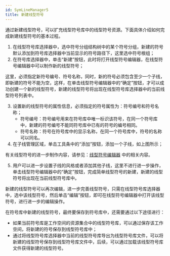 ```yaml
---
id: SymLineManager5
title: 新建线型符号
---
```

通过新建线型符号，可以扩充线型符号库中的线型符号资源。下面具体介绍如何完成新建线型符号的基本过程。

1. 在线型符号库选择器中，选中符号分组结构树中的某个符号分组，新建的符号默认添加到符号库选择器中当前显示的符号路径下，这里选中符号根组；
2. 在符号库选择器中，单击“新建”按钮，此时将打开线型符号编辑器，在线型符号编辑器中可以制作新的线型符号； 

这里，必须指定新符号编号、符号名称，同时，新的符号必须包含至少一个子线，即新建的符号不能为空，这样，在单击线型符号编辑器中的“确定”按钮，才可以成功创建一个新的线型符号，新建的线型符号将出现在线型符号库选择器中的当前线型符号列表中。

3. 设置新的线型符号的属性信息，必须指定的符号属性为：符号编号和符号名称； 
    * 符号编号：符号编号用来在符号库中唯一标识该符号，在同一个符号库中，新建的符号编号不能同符号库中已有的符号的编号相同。
    * 符号名称：符号在符号库中的显示名称，在同一个符号库中，符号的名称可以同名。
4. 在子线管理区域，单击工具条中的“添加”按钮，添加一个子线，如上图所示； 

有关线型符号的进一步制作内容，请参见：[线型符号编辑器](SymLineEditor) 中的相关内容。

5. 用户可以进一步设置子线的风格或者添加其他子线，这里不进行进一步操作，单击线型符号编辑器中的“确定”按钮，完成简单线型符号的新建，新建的线型符号将出现在当前线型符号库中。 

新建的线型符号可以再次编辑，进一步完善线型符号，只需在线型符号库选择器中，选中该线型符号，然后单击“编辑”按钮，即可在线型符号编辑器中打开该线型符号，进行进一步的编辑操作。

在符号库中新建的线型符号，最终要保存到符号库中，还需要通过以下途径进行：

* 如果当前符号库是工作空间的资源集合中的线型符号库，可以通过保存该工作空间，将新建的符号保存到线型符号库中；
* 通过将线型符号库选择器中当前的线型符号库导出为线型符号库文件，可以将新建的线型符号保存到线型符号库文件中，后续，可以通过加载该线型符号库文件获得新建的线型符号。
